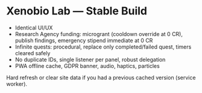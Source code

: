 # Xenobio Lab — Stable Build

- Identical UI/UX
- Research Agency funding: microgrant (cooldown override at 0 CR), publish findings, emergency stipend immediate at 0 CR
- Infinite quests: procedural, replace only completed/failed quest, timers cleared safely
- No duplicate IDs, single listener per panel, robust delegation
- PWA offline cache, GDPR banner, audio, haptics, particles

Hard refresh or clear site data if you had a previous cached version (service worker).
